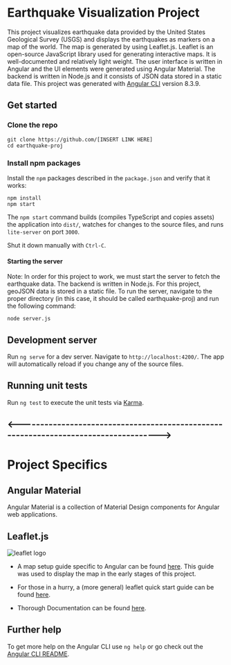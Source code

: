 # Earthquake Visualization Project

This project visualizes earthquake data provided by the United States Geological Survey (USGS) and displays the earthquakes as markers on a map of the world.  The map is generated by using Leaflet.js. Leaflet is an open-source JavaScript library used for generating interactive maps. It is well-documented and relatively light weight. The user interface is written in Angular and the UI elements were generated using Angular Material. The backend is written in Node.js and it consists of JSON data stored in a static data file. 
This project was generated with [Angular CLI](https://github.com/angular/angular-cli) version 8.3.9.
 

## Get started

### Clone the repo

```shell
git clone https://github.com/[INSERT LINK HERE]
cd earthquake-proj
```

### Install npm packages

Install the `npm` packages described in the `package.json` and verify that it works:

```
npm install
npm start
```

The `npm start` command builds (compiles TypeScript and copies assets) the application into `dist/`, watches for changes to the source files, and runs `lite-server` on port `3000`.

Shut it down manually with `Ctrl-C`.

#### Starting the server
Note: In order for this project to work, we must start the server to fetch the earthquake data. The backend is written in Node.js. For this project, geoJSON data is stored in a static file. To run the server, navigate to the proper directory (in this case, it should be called earthquake-proj) and run the following command:

```
node server.js
```

## Development server

Run `ng serve` for a dev server. Navigate to `http://localhost:4200/`. The app will automatically reload if you change any of the source files.


## Running unit tests

Run `ng test` to execute the unit tests via [Karma](https://karma-runner.github.io).


## <------------------------------------------------------------------------------------>



# Project Specifics
## Angular Material
Angular Material is a collection of Material Design components for Angular web applications. 

## Leaflet.js

![leaflet logo](https://wiki.openstreetmap.org/w/images/5/55/Leaflet.png)

* A map setup guide specific to Angular can be found [here](https://alligator.io/angular/angular-and-leaflet/). This guide was used to display the map in the early stages of this project.

* For those in a hurry, a (more general) leaflet quick start guide can be found [here](https://leafletjs.com/examples/quick-start/). 

* Thorough Documentation can be found [here](https://leafletjs.com/reference-1.5.0.html).



## Further help

To get more help on the Angular CLI use `ng help` or go check out the [Angular CLI README](https://github.com/angular/angular-cli/blob/master/README.md).
